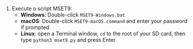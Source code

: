 1. Execute o script MSET9:
   - **Windows**: Double-click `MSET9-Windows.bat`
   - **macOS**: Double-click `MSET9-macOS.command` and enter your password if prompted
   - **Linux**: open a Terminal window, `cd` to the root of your SD card, then type `python3 mset9.py` and press Enter
